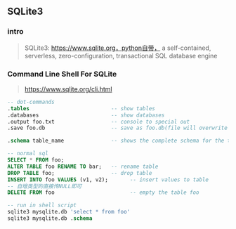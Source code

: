## SQLite3
### intro
> SQLite3: https://www.sqlite.org，python自带， a self-contained, serverless, zero-configuration, transactional SQL database engine

### Command Line Shell For SQLite
> https://www.sqlite.org/cli.html
```sql
-- dot-commands
.tables                          -- show tables
.databases                       -- show databases
.output foo.txt                  -- console to special out
.save foo.db                     -- save as foo.db(file will overwrite exist file)

.schema table_name               -- shows the complete schema for the table

-- normal sql
SELECT * FROM foo;
ALTER TABLE foo RENAME TO bar;   -- rename table
DROP TABLE foo;                  -- drop table
INSERT INTO foo VALUES (v1, v2);       -- insert values to table
-- 自增类型的直接传NULL即可
DELETE FROM foo                        -- empty the table foo

-- run in shell script
sqlite3 mysqlite.db 'select * from foo'
sqlite3 mysqlite.db .schema
```